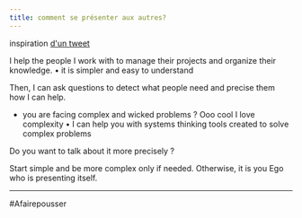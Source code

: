 ```yaml
---
title: comment se présenter aux autres?
---
```


inspiration [d'un tweet](https://twitter.com/SlaapMe/status/1410870292147150849?ref_src=twsrc%5Etfw%7Ctwcamp%5Etweetembed&ref_url=notion%3A%2F%2Fwww.notion.so%2Fliutnotes%2Fda4e741c098540faaa304424c8255af3%3Fv%3Db25a8345b9f148c4a61be8e1ad195245%26p%3D87921563539e44f68f96597a9b74b66c)

I help the people I work with to manage their projects and organize their knowledge. • it is simpler and easy to understand

Then, I can ask questions to detect what people need and precise them how I can help.

-   you are facing complex and wicked problems ? Ooo cool I love complexity • I can help you with systems thinking tools created to solve complex problems

Do you want to talk about it more precisely ?

Start simple and be more complex only if needed. Otherwise, it is you Ego who is presenting itself.

---
#Afairepousser 